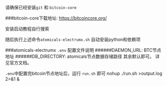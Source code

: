 请确保已经安装`git`  和 ``bitcoin-core``

###bitcoin-core下载地址:
https://bitcoincore.org/

安装启动教程自行搜索

随后执行上述命令```atomicals-electrumx.sh``` 自动安装python和依赖项



###atomicals-electrumx ```.env``` 配置文件说明
######DAEMON_URL: BTC节点地址
######DB_DIRECTORY: atomicals节点数据存储路径
其余默认即可。 详见官方文档。

```.env```中配置完bitcoin节点地址后，运行 ```run.sh``` 即可
nohup ./run.sh >output.log 2>&1 & 
